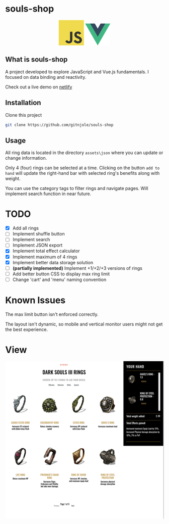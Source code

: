 # souls-shop

<p align="center">
<img width="80px" src="assets/images/readme/js.png"/>
<img width="80px" src="assets/images/readme/vue.png"/>
</p> 

## What is souls-shop

A project developed to explore JavaScript and Vue.js fundamentals. I focused on data binding and reactivity.

Check out a live demo on [netlify](https://guileless-dasik-332911.netlify.app/)

## Installation

Clone this project
```bash
git clone https://github.com/gitnjole/souls-shop
```

## Usage

All ring data is located in the directory `assets\json` where you can update or change information.

Only 4 (four) rings can be selected at a time. Clicking on the button `add to hand` will update the right-hand bar with selected ring's benefits along with weight.

You can use the category tags to filter rings and navigate pages. Will implement search function in near future.


# TODO

- [x] Add all rings
- [ ] Implement shuffle button
- [ ] Implement search
- [ ] Implement JSON export
- [x] Implement total effect calculator
- [x] Implement maximum of 4 rings
- [x] Implement better data storage solution
- [ ] **(partially implemented)** Implement +1/+2/+3 versions of rings
- [ ] Add better button CSS to display max ring limit
- [ ] Change 'cart' and 'menu' naming convention

# Known Issues

The max limit button isn't enforced correctly.

The layout isn't dynamic, so mobile and vertical monitor users might not get the best experience.

# View

![view](assets/images/view.png)